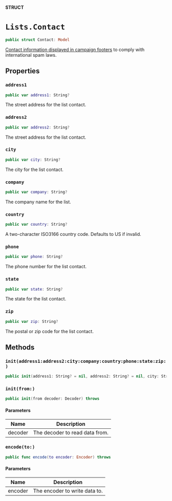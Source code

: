 **STRUCT**

# `Lists.Contact`

```swift
public struct Contact: Model
```

[Contact information displayed in campaign footers](https://mailchimp.com/help/about-campaign-footers/) to comply with international spam laws.

## Properties
### `address1`

```swift
public var address1: String?
```

The street address for the list contact.

### `address2`

```swift
public var address2: String?
```

The street address for the list contact.

### `city`

```swift
public var city: String?
```

The city for the list contact.

### `company`

```swift
public var company: String?
```

The company name for the list.

### `country`

```swift
public var country: String?
```

A two-character ISO3166 country code. Defaults to US if invalid.

### `phone`

```swift
public var phone: String?
```

The phone number for the list contact.

### `state`

```swift
public var state: String?
```

The state for the list contact.

### `zip`

```swift
public var zip: String?
```

The postal or zip code for the list contact.

## Methods
### `init(address1:address2:city:company:country:phone:state:zip:)`

```swift
public init(address1: String? = nil, address2: String? = nil, city: String? = nil, company: String? = nil, country: String? = nil, phone: String? = nil, state: String? = nil, zip: String? = nil)
```

### `init(from:)`

```swift
public init(from decoder: Decoder) throws
```

#### Parameters

| Name | Description |
| ---- | ----------- |
| decoder | The decoder to read data from. |

### `encode(to:)`

```swift
public func encode(to encoder: Encoder) throws
```

#### Parameters

| Name | Description |
| ---- | ----------- |
| encoder | The encoder to write data to. |
